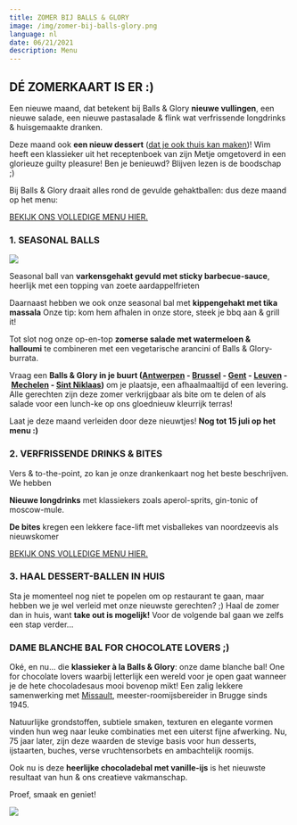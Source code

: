 ```yaml
---
title: ZOMER BIJ BALLS & GLORY
image: /img/zomer-bij-balls-glory.png
language: nl
date: 06/21/2021
description: Menu
---
```

<!--StartFragment-->

## DÉ ZOMERKAART IS ER :)

Een nieuwe maand, dat betekent bij Balls & Glory **nieuwe vullingen**, een nieuwe salade, een nieuwe pastasalade & flink wat verfrissende longdrinks & huisgemaakte dranken.

Deze maand ook **een nieuw dessert** ([dat je ook thuis kan maken](https://ballsnglory.be/nl/blog/recepten/koken-met-wim-dame-blanche-bal/ "Koken met Wim - Dame blanche bal"))! Wim heeft een klassieker uit het receptenboek van zijn Metje omgetoverd in een glorieuze guilty pleasure! Ben je benieuwd? Blijven lezen is de boodschap ;) 

Bij Balls & Glory draait alles rond de gevulde gehaktballen: dus deze maand op het menu:

[BEKIJK ONS VOLLEDIGE MENU HIER.](https://ballsnglory.be/nl/food-menu/ "food & menu")

### 1. SEASONAL BALLS

![](https://ballsnglory.be/media/rarmumvh/beeld-blogbericht.jpg?width=847&height=278&mode=max)

Seasonal ball van **varkensgehakt gevuld met sticky barbecue-sauce**, heerlijk met een topping van zoete aardappelfrieten

Daarnaast hebben we ook onze seasonal bal met **kippengehakt met tika massala** Onze tip: kom hem afhalen in onze store, steek je bbq aan & grill it! 

Tot slot nog onze op-en-top **zomerse salade met watermeloen & halloumi** te combineren met een vegetarische arancini of Balls & Glory-burrata. 

Vraag een **Balls & Glory in je buurt ([Antwerpen](https://ballsnglory.be/antwerpen/ "Balls & Glory Antwerpen") - [Brussel](https://ballsnglory.be/brussel/ "Balls & Glory Brussel") - [Gent](https://ballsnglory.be/gent/ "Balls & Glory Gent") - [Leuven](https://ballsnglory.be/leuven/ "Balls & Glory Leuven") - [Mechelen](https://ballsnglory.be/mechelen/ "Balls & Glory Mechelen") - [Sint Niklaas](https://ballsnglory.be/sint-niklaas/ "Balls & Glory Sint-Niklaas"))** om je plaatsje, een afhaalmaaltijd of een levering. Alle gerechten zijn deze zomer verkrijgbaar als bite om te delen of als salade voor een lunch-ke op ons gloednieuw kleurrijk terras!

Laat je deze maand verleiden door deze nieuwtjes! **Nog tot 15 juli op het menu :)** 

### 2. VERFRISSENDE DRINKS & BITES

Vers & to-the-point, zo kan je onze drankenkaart nog het beste beschrijven. We hebben

**Nieuwe longdrinks** met klassiekers zoals aperol-sprits, gin-tonic of moscow-mule.

**De bites** kregen een lekkere face-lift met visballekes van noordzeevis als nieuwskomer

[BEKIJK ONS VOLLEDIGE MENU HIER.](https://ballsnglory.be/nl/food-menu/ "food & menu")

### 3. HAAL DESSERT-BALLEN IN HUIS

Sta je momenteel nog niet te popelen om op restaurant te gaan, maar hebben we je wel verleid met onze nieuwste gerechten? ;) Haal de zomer dan in huis, want **take out is mogelijk!** Voor de volgende bal gaan we zelfs een stap verder... 

### DAME BLANCHE BAL FOR CHOCOLATE LOVERS ;)

Oké, en nu... die **klassieker à la Balls & Glory**: onze dame blanche bal! One for chocolate lovers waarbij letterlijk een wereld voor je open gaat wanneer je de hete chocoladesaus mooi bovenop mikt! Een zalig lekkere samenwerking met [Missault](https://www.missault.be/), meester-roomijsbereider in Brugge sinds 1945. 

Natuurlijke grondstoffen, subtiele smaken, texturen en elegante vormen vinden hun weg naar leuke combinaties met een uiterst fijne afwerking. Nu, 75 jaar later, zijn deze waarden de stevige basis voor hun desserts, ijstaarten, buches, verse vruchtensorbets en ambachtelijk roomijs.

Ook nu is deze **heerlijke chocoladebal met vanille-ijs** is het nieuwste resultaat van hun & ons creatieve vakmanschap.

Proef, smaak en geniet!

![](https://ballsnglory.be/media/45abyxie/cta_visballekes_tartaar_nologo.jpg?width=500&height=500)

<!--EndFragment-->